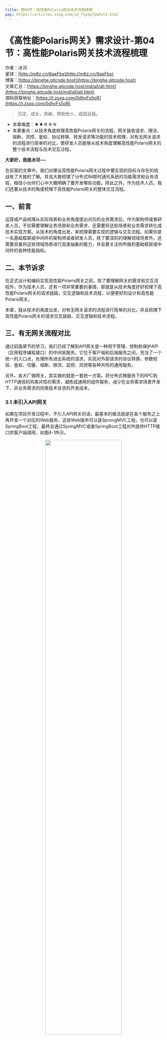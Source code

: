 ```yaml
---
title: 第04节：高性能Polaris网关技术流程梳理
pay: https://articles.zsxq.com/id_ftp3p72whut2.html
---
```


# 《高性能Polaris网关》需求设计-第04节：高性能Polaris网关技术流程梳理

作者：冰河
<br/>星球：[http://m6z.cn/6aeFbs](http://m6z.cn/6aeFbs)
<br/>博客：[https://binghe.gitcode.host](https://binghe.gitcode.host)
<br/>文章汇总：[https://binghe.gitcode.host/md/all/all.html](https://binghe.gitcode.host/md/all/all.html)
<br/>源码获取地址：[https://t.zsxq.com/0dhvFs5oR](https://t.zsxq.com/0dhvFs5oR)

> 沉淀，成长，突破，帮助他人，成就自我。

* 本章难度：★★☆☆☆
* 本章重点：从技术角度梳理高性能Polaris网关的流程，网关接收请求、限流、熔断、流控、鉴权、协议转换、转发请求等功能的技术梳理，对有无网关请求的流程进行简单的对比，使研发人员能够从技术角度理解高性能Polaris网关的整个技术流程与技术交互过程。

**大家好，我是冰河~~**

在前面的文章中，我们对建设高性能Polaris网关过程中要实现的目标与存在的挑战有了大致的了解。并且大致梳理了分布式IM即时通讯系统的功能需求和业务流程，相信小伙伴们心中大概明确了要开发哪些功能。除此之外，作为技术人员，我们还要从技术的角度梳理下高性能Polaris网关的整体交互流程。

## 一、前言

运营或产品经理从实际场景和业务角度提出对应的业务需求后，作为架构师或者研发人员，不仅需要理解业务场景和业务需求，还需要将这些场景和业务需求转化成技术实现方案。从技术的角度出发，来梳理需要实现的逻辑与交互流程。如果你是一名基础框架或中间件的架构师或者研发人员，除了要深刻的理解领域场景外，还需要具备将这些领域场景进行高度抽象的能力，并且要关注你所做的基础框架或中间件的各种性能指标。

## 二、本节诉求

在正式设计和编码实现高性能Polaris网关之前，除了要理解网关的需求和交互流程外，作为技术人员，还有一项非常重要的事情，那就是从技术角度好好梳理下高性能Polaris网关的请求链路，交互逻辑和技术流程，以便更好的设计和高性能Polaris网关。

本章，就从技术的角度出发，对有无网关请求的流程进行简单的对比，并且梳理下高性能Polaris网关的请求交互链路、交互逻辑和技术流程。

## 三、有无网关流程对比

通过前面章节的学习，我们已经了解到API网关是一种用于管理、控制和保护API（应用程序编程接口）的中间层服务。它位于客户端和后端服务之间，充当了一个统一的入口点，处理所有进出系统的请求，实现对外部请求的协议转换、参数校验、鉴权、切量、熔断、限流、监控、风控等各种共性的通用服务。

另外，各大厂做网关，其实做的就是一套统一方案。将分布式微服务下的RPC到HTTP通信的同类共性的需求，凝练成通用的组件服务，减少在业务需求场景开发下，非业务需求的同类技术诉求的开发成本。

### 3.1 未引入API网关

如果在项目开发过程中，不引入API网关的话，最基本的做法就是在各个服务之上再开发一个对应的Web服务，这些Web服务可以是SprongMVC工程，也可以是SpringBoot工程，最终会通过SpringMVC或者SpringBoot工程对外提供HTTP接口供客户端调用，如图4-1所示。

<div align="center">
    <img src="https://binghe.gitcode.host/images/project/gateway/2024-07-14-001.png?raw=true" width="70%">
    <br/>
</div>

可以看到，在未引入API网关之前，一般会在服务之上开发一套Web应用，由这个Web应用最终向客户端提供HTTP接口。并且会在这个Web应用内部实现限流、熔断、参数校验、鉴权、风控、切量、监控、路由转发等功能。

### 3.2 引入API网关

引入API网关后，流量的管理和转发就变得比较简单了，也不再需要对各个服务再开发一套Web应用进行维护。引入API网关的流程如图4-2所示。

## 查看完整文章

加入[冰河技术](https://public.zsxq.com/groups/48848484411888.html)知识星球，解锁完整技术文章、小册、视频与完整代码